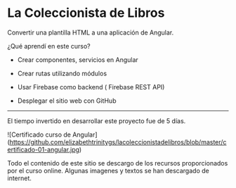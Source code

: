 # La Coleccionista de Libros

Convertir una plantilla HTML a una aplicación de Angular.

¿Qué aprendí en este curso?

- Crear componentes, servicios en Angular

- Crear rutas utilizando módulos

- Usar Firebase como backend ( Firebase REST API)

- Desplegar el sitio web con GitHub

-----------------------------------------
El tiempo invertido en desarrollar este proyecto fue de 5 días.

![Certificado curso de Angular]
(https://github.com/elizabethtrinitygs/lacoleccionistadelibros/blob/master/certificado-01-angular.jpg)

Todo el contenido de este sitio se descargo de los recursos proporcionados por el curso online. Algunas imagenes y textos se han descargado de internet.
